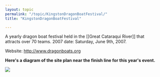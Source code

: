 ```yaml
---
layout: topic
permalink: "/topic/KingstonDragonBoatFestival/"
title: "KingstonDragonBoatFestival"

---
```


A yearly dragon boat festival held in the [[Great Cataraqui River]] that attracts over 70 teams.  2007 date: Saturday, June 9th, 2007.

Website: http://www.dragonboats.org

<strong>Here's a diagram of the site plan near the finish line for this year's event.</strong>

<img src="http://k7Waterfront.org/Images/DragonBoatsSitePlan.gif">

